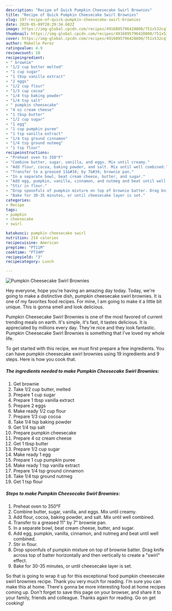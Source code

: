 ```yaml
---
description: "Recipe of Quick Pumpkin Cheesecake Swirl Brownies"
title: "Recipe of Quick Pumpkin Cheesecake Swirl Brownies"
slug: 197-recipe-of-quick-pumpkin-cheesecake-swirl-brownies
date: 2020-05-09T20:29:34.602Z
image: https://img-global.cpcdn.com/recipes/4916895796428800/751x532cq70/pumpkin-cheesecake-swirl-brownies-recipe-main-photo.jpg
thumbnail: https://img-global.cpcdn.com/recipes/4916895796428800/751x532cq70/pumpkin-cheesecake-swirl-brownies-recipe-main-photo.jpg
cover: https://img-global.cpcdn.com/recipes/4916895796428800/751x532cq70/pumpkin-cheesecake-swirl-brownies-recipe-main-photo.jpg
author: Mabelle Perez
ratingvalue: 4.9
reviewcount: 10
recipeingredient:
- " brownie"
- "1/2 cup butter melted"
- "1 cup sugar"
- "1 tbsp vanilla extract"
- "2 eggs"
- "1/2 cup flour"
- "1/3 cup cocoa"
- "1/4 tsp baking powder"
- "1/4 tsp salt"
- " pumpkin cheesecake"
- "4 oz cream cheese"
- "1 tbsp butter"
- "1/2 cup sugar"
- "1 egg"
- "1 cup pumpkin puree"
- "1 tsp vanilla extract"
- "1/4 tsp ground cinnamon"
- "1/4 tsp ground nutmeg"
- "1 tsp flour"
recipeinstructions:
- "Preheat oven to 350°F"
- "Combine butter, sugar, vanilla, and eggs. Mix until creamy."
- "Add flour, cocoa, baking powder, and salt. Mix until well combined."
- "Transfer to a greased 11&#34; by 7&#34; brownie pan."
- "In a separate bowl, beat cream cheese, butter, and sugar."
- "Add egg, pumpkin, vanilla, cinnamon, and nutmeg and beat until well combined."
- "Stir in flour."
- "Drop spoonfuls of pumpkin mixture on top of brownie batter. Drag knife across top of batter horizontally and then vertically to create a &#34;swirl&#34; effect."
- "Bake for 30-35 minutes, or until cheesecake layer is set."
categories:
- Recipe
tags:
- pumpkin
- cheesecake
- swirl

katakunci: pumpkin cheesecake swirl 
nutrition: 214 calories
recipecuisine: American
preptime: "PT11M"
cooktime: "PT34M"
recipeyield: "3"
recipecategory: Lunch

---
```



![Pumpkin Cheesecake Swirl Brownies](https://img-global.cpcdn.com/recipes/4916895796428800/751x532cq70/pumpkin-cheesecake-swirl-brownies-recipe-main-photo.jpg)

Hey everyone, hope you're having an amazing day today. Today, we're going to make a distinctive dish, pumpkin cheesecake swirl brownies. It is one of my favorites food recipes. For mine, I am going to make it a little bit unique. This is gonna smell and look delicious.

Pumpkin Cheesecake Swirl Brownies is one of the most favored of current trending meals on earth. It's simple, it's fast, it tastes delicious. It is appreciated by millions every day. They're nice and they look fantastic. Pumpkin Cheesecake Swirl Brownies is something that I've loved my whole life.




To get started with this recipe, we must first prepare a few ingredients. You can have pumpkin cheesecake swirl brownies using 19 ingredients and 9 steps. Here is how you cook that.

<!--inarticleads1-->

##### The ingredients needed to make Pumpkin Cheesecake Swirl Brownies:

1. Get  brownie
1. Take 1/2 cup butter, melted
1. Prepare 1 cup sugar
1. Prepare 1 tbsp vanilla extract
1. Prepare 2 eggs
1. Make ready 1/2 cup flour
1. Prepare 1/3 cup cocoa
1. Take 1/4 tsp baking powder
1. Get 1/4 tsp salt
1. Prepare  pumpkin cheesecake
1. Prepare 4 oz cream cheese
1. Get 1 tbsp butter
1. Prepare 1/2 cup sugar
1. Make ready 1 egg
1. Prepare 1 cup pumpkin puree
1. Make ready 1 tsp vanilla extract
1. Prepare 1/4 tsp ground cinnamon
1. Take 1/4 tsp ground nutmeg
1. Get 1 tsp flour




<!--inarticleads2-->

##### Steps to make Pumpkin Cheesecake Swirl Brownies:

1. Preheat oven to 350°F
1. Combine butter, sugar, vanilla, and eggs. Mix until creamy.
1. Add flour, cocoa, baking powder, and salt. Mix until well combined.
1. Transfer to a greased 11&#34; by 7&#34; brownie pan.
1. In a separate bowl, beat cream cheese, butter, and sugar.
1. Add egg, pumpkin, vanilla, cinnamon, and nutmeg and beat until well combined.
1. Stir in flour.
1. Drop spoonfuls of pumpkin mixture on top of brownie batter. Drag knife across top of batter horizontally and then vertically to create a &#34;swirl&#34; effect.
1. Bake for 30-35 minutes, or until cheesecake layer is set.




So that is going to wrap it up for this exceptional food pumpkin cheesecake swirl brownies recipe. Thank you very much for reading. I'm sure you can make this at home. There's gonna be more interesting food at home recipes coming up. Don't forget to save this page on your browser, and share it to your family, friends and colleague. Thanks again for reading. Go on get cooking!
